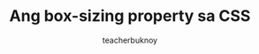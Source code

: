---
title: Ang box-sizing property sa CSS
banner:
  title: "Ang box-sizing property sa CSS"
  subtitle: CSS Basics
description: Alamin kung para saan ang CSS box-sizing property.
author: teacherbuknoy
link: 
  label: Panoorin sa YouTube
  url: https://youtu.be/0orT3dMIUmc
video:
  filename: box-sizing.mp4
cover:
  folder: box-sizing
  filename: box-sizing.jpg
  sizes: [300, 600, 900, 1200, 1440, 1920]
  formats: ['png', 'webp', 'avif']
  width: 1080
  height: 1920
tags:
  - css
type: short
---